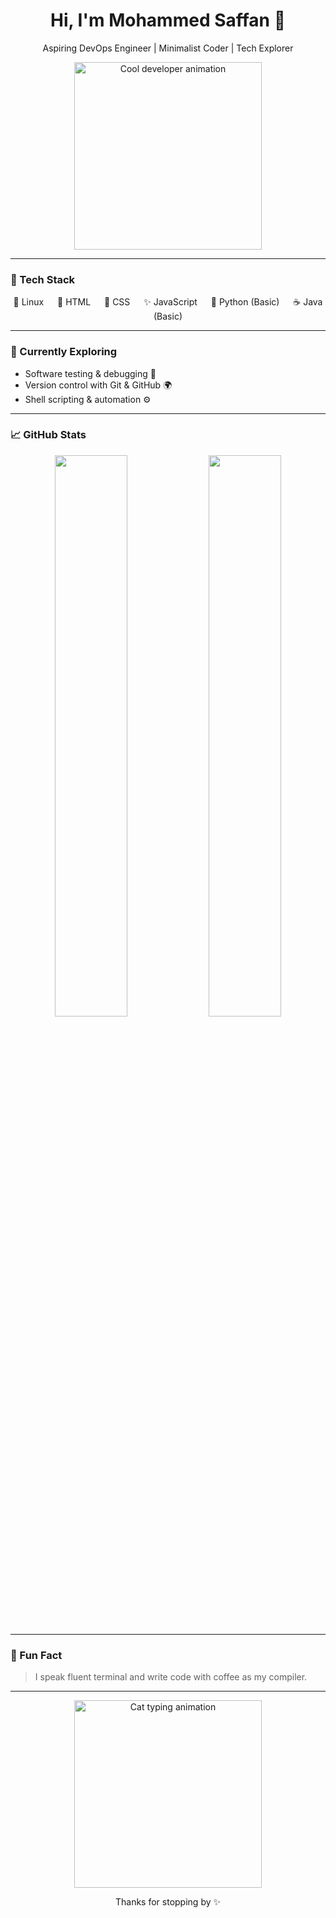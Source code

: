 <!-- Profile README for Mohammed Saffan -->

<h1 align="center">Hi, I'm Mohammed Saffan 👋</h1>
<p align="center">Aspiring DevOps Engineer | Minimalist Coder | Tech Explorer</p>

<div align="center">
  <img src="https://media.giphy.com/media/du3J3cXyzhj75IOgvA/giphy.gif" width="300" alt="Cool developer animation">
</div>

---

### 🧰 Tech Stack

<p align="center">
  🐧 Linux &emsp; 🧱 HTML &emsp; 🎨 CSS &emsp; ✨ JavaScript &emsp; 🐍 Python (Basic) &emsp; ☕ Java (Basic)
</p>

---

### 🌱 Currently Exploring

- Software testing & debugging 🐞  
- Version control with Git & GitHub 🌍  
- Shell scripting & automation ⚙️

---

### 📈 GitHub Stats

<p align="center">
  <img src="https://github-readme-stats.vercel.app/api?username=mohammedsaffan&show_icons=true&hide_title=true&hide=issues&hide_rank=true&theme=calm" width="48%" />
  <img src="https://github-readme-streak-stats.herokuapp.com?user=mohammedsaffan&theme=calm" width="48%" />
</p>

---

### 🧠 Fun Fact

> I speak fluent terminal and write code with coffee as my compiler.

---

<div align="center">
  <img src="https://media.giphy.com/media/JIX9t2j0ZTN9S/giphy.gif" width="300" alt="Cat typing animation">
</div>

<p align="center">Thanks for stopping by ✨</p>
